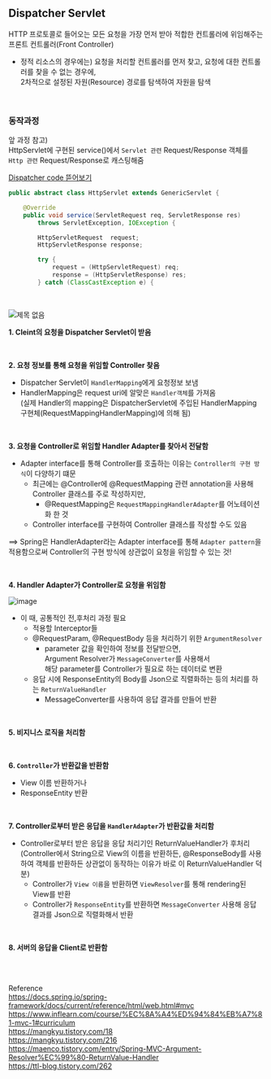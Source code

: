 ## Dispatcher Servlet   

HTTP 프로토콜로 들어오는 모든 요청을 가장 먼저 받아 적합한 컨트롤러에 위임해주는 프론트 컨트롤러(Front Controller)  
- 정적 리소스의 경우에는) 요청을 처리할 컨트롤러를 먼저 찾고, 요청에 대한 컨트롤러를 찾을 수 없는 경우에,   
  2차적으로 설정된 자원(Resource) 경로를 탐색하여 자원을 탐색   

<br/>

### 동작과정  

앞 과정 참고)   
HttpServlet에 구현된 service()에서 `Servlet 관련` Request/Response 객체를 `Http 관련` Request/Response로 캐스팅해줌    

[Dispatcher code 뜯어보기](https://mangkyu.tistory.com/216)

```java
public abstract class HttpServlet extends GenericServlet {

    @Override
    public void service(ServletRequest req, ServletResponse res)
        throws ServletException, IOException {

        HttpServletRequest  request;
        HttpServletResponse response;

        try {
            request = (HttpServletRequest) req;
            response = (HttpServletResponse) res;
        } catch (ClassCastException e) {
```

<br/>  

![제목 없음](https://user-images.githubusercontent.com/103614357/207763896-82637d62-ca50-47ba-9561-9969f6692130.png)    

**1. Cleint의 요청을 Dispatcher Servlet이 받음**   

<br/>

**2. 요청 정보를 통해 요청을 위임할 Controller 찾음**   
- Dispatcher Servlet이 `HandlerMapping`에게 요청정보 보냄  
- HandlerMapping은 request uri에 알맞은 `Handler객체`를 가져옴     
  (실제 Handler의 mapping은 DispatcherServlet에 주입된 HandlerMapping 구현체(RequestMappingHandlerMapping)에 의해 됨)

<br/>

**3. 요청을 Controller로 위임할 Handler Adapter를 찾아서 전달함**   
- Adapter interface를 통해 Controller를 호출하는 이유는 `Controller의 구현 방식`이 다양하기 떄문
  - 최근에는 @Controller에 @RequestMapping 관련 annotation을 사용해 Controller 클래스를 주로 작성하지만,    
    - @RequestMapping은 `RequestMappingHandlerAdapter`를 어노테이션화 한 것 
  - Controller interface를 구현하여 Controller 클래스를 작성할 수도 있음  

==> Spring은 HandlerAdapter라는 Adapter interface를 통해 `Adapter pattern`을 적용함으로써 Controller의 구현 방식에 상관없이 요청을 위임할 수 있는 것!     

<br/>

**4. Handler Adapter가 Controller로 요청을 위임함**     

![image](https://user-images.githubusercontent.com/103614357/207768496-38f4a558-eac5-492f-a7de-5489c655e4ad.png)   

- 이 때, 공통적인 전,후처리 과정 필요
  - 적용할 Interceptor들  
  - @RequestParam, @RequestBody 등을 처리하기 위한 `ArgumentResolver`  
    - parameter 값을 확인하여 정보를 전달받으면,    
      Argument Resolver가 `MessageConverter`를 사용해서   
      해당 parameter를 Controller가 필요로 하는 데이터로 변환
  - 응답 시에 ResponseEntity의 Body를 Json으로 직렬화하는 등의 처리를 하는 `ReturnValueHandler`
    - MessageConverter를 사용하여 응답 결과를 만들어 반환

<br/>

**5. 비지니스 로직을 처리함**   

<br/>

**6. `Controller`가 반환값을 반환함**   
- View 이름 반환하거나
- ResponseEntity 반환

<br/>

**7. Controller로부터 받은 응답을 `HandlerAdapter`가 반환값을 처리함**   
- Controller로부터 받은 응답을 응답 처리기인 ReturnValueHandler가 후처리   
  (Controller에서 String으로 View의 이름을 반환하든, @ResponseBody를 사용하여 객체를 반환하든 상관없이 동작하는 이유가 바로 이 ReturnValueHandler 덕분)   
  - Controller가 `View 이름`을 반환하면 `ViewResolver`를 통해 rendering된 View를 반환
  - Controller가 `ResponseEntity`를 반환하면 `MessageConverter` 사용해 응답 결과를 Json으로 직렬화해서 반환         

<br/>
   
**8. 서버의 응답을 Client로 반환함**      

<br/><br/>

Reference    
https://docs.spring.io/spring-framework/docs/current/reference/html/web.html#mvc    
https://www.inflearn.com/course/%EC%8A%A4%ED%94%84%EB%A7%81-mvc-1#curriculum   
https://mangkyu.tistory.com/18     
https://mangkyu.tistory.com/216   
https://maenco.tistory.com/entry/Spring-MVC-Argument-Resolver%EC%99%80-ReturnValue-Handler   
https://ttl-blog.tistory.com/262  

<br/>   
